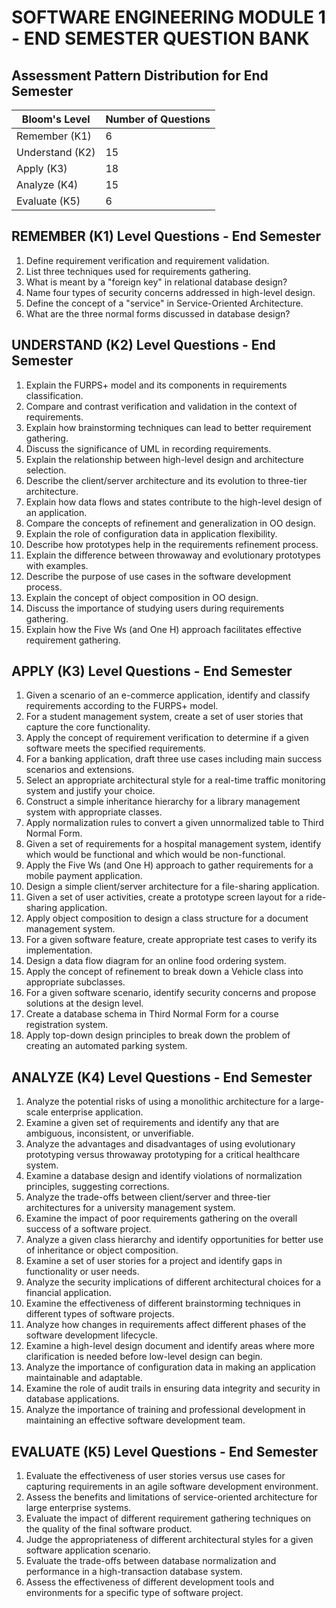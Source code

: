 # SOFTWARE ENGINEERING MODULE 1 - END SEMESTER QUESTION BANK

## Assessment Pattern Distribution for End Semester
| Bloom's Level | Number of Questions |
|---------------|---------------------|
| Remember (K1) | 6                   |
| Understand (K2)| 15                 |
| Apply (K3)    | 18                  |
| Analyze (K4)  | 15                  |
| Evaluate (K5) | 6                   |

## REMEMBER (K1) Level Questions - End Semester

1. Define requirement verification and requirement validation.
2. List three techniques used for requirements gathering.
3. What is meant by a "foreign key" in relational database design?
4. Name four types of security concerns addressed in high-level design.
5. Define the concept of a "service" in Service-Oriented Architecture.
6. What are the three normal forms discussed in database design?

## UNDERSTAND (K2) Level Questions - End Semester

1. Explain the FURPS+ model and its components in requirements classification.
2. Compare and contrast verification and validation in the context of requirements.
3. Explain how brainstorming techniques can lead to better requirement gathering.
4. Discuss the significance of UML in recording requirements.
5. Explain the relationship between high-level design and architecture selection.
6. Describe the client/server architecture and its evolution to three-tier architecture.
7. Explain how data flows and states contribute to the high-level design of an application.
8. Compare the concepts of refinement and generalization in OO design.
9. Explain the role of configuration data in application flexibility.
10. Describe how prototypes help in the requirements refinement process.
11. Explain the difference between throwaway and evolutionary prototypes with examples.
12. Describe the purpose of use cases in the software development process.
13. Explain the concept of object composition in OO design.
14. Discuss the importance of studying users during requirements gathering.
15. Explain how the Five Ws (and One H) approach facilitates effective requirement gathering.

## APPLY (K3) Level Questions - End Semester

1. Given a scenario of an e-commerce application, identify and classify requirements according to the FURPS+ model.
2. For a student management system, create a set of user stories that capture the core functionality.
3. Apply the concept of requirement verification to determine if a given software meets the specified requirements.
4. For a banking application, draft three use cases including main success scenarios and extensions.
5. Select an appropriate architectural style for a real-time traffic monitoring system and justify your choice.
6. Construct a simple inheritance hierarchy for a library management system with appropriate classes.
7. Apply normalization rules to convert a given unnormalized table to Third Normal Form.
8. Given a set of requirements for a hospital management system, identify which would be functional and which would be non-functional.
9. Apply the Five Ws (and One H) approach to gather requirements for a mobile payment application.
10. Design a simple client/server architecture for a file-sharing application.
11. Given a set of user activities, create a prototype screen layout for a ride-sharing application.
12. Apply object composition to design a class structure for a document management system.
13. For a given software feature, create appropriate test cases to verify its implementation.
14. Design a data flow diagram for an online food ordering system.
15. Apply the concept of refinement to break down a Vehicle class into appropriate subclasses.
16. For a given software scenario, identify security concerns and propose solutions at the design level.
17. Create a database schema in Third Normal Form for a course registration system.
18. Apply top-down design principles to break down the problem of creating an automated parking system.

## ANALYZE (K4) Level Questions - End Semester

1. Analyze the potential risks of using a monolithic architecture for a large-scale enterprise application.
2. Examine a given set of requirements and identify any that are ambiguous, inconsistent, or unverifiable.
3. Analyze the advantages and disadvantages of using evolutionary prototyping versus throwaway prototyping for a critical healthcare system.
4. Examine a database design and identify violations of normalization principles, suggesting corrections.
5. Analyze the trade-offs between client/server and three-tier architectures for a university management system.
6. Examine the impact of poor requirements gathering on the overall success of a software project.
7. Analyze a given class hierarchy and identify opportunities for better use of inheritance or object composition.
8. Examine a set of user stories for a project and identify gaps in functionality or user needs.
9. Analyze the security implications of different architectural choices for a financial application.
10. Examine the effectiveness of different brainstorming techniques in different types of software projects.
11. Analyze how changes in requirements affect different phases of the software development lifecycle.
12. Examine a high-level design document and identify areas where more clarification is needed before low-level design can begin.
13. Analyze the importance of configuration data in making an application maintainable and adaptable.
14. Examine the role of audit trails in ensuring data integrity and security in database applications.
15. Analyze the importance of training and professional development in maintaining an effective software development team.

## EVALUATE (K5) Level Questions - End Semester

1. Evaluate the effectiveness of user stories versus use cases for capturing requirements in an agile software development environment.
2. Assess the benefits and limitations of service-oriented architecture for large enterprise systems.
3. Evaluate the impact of different requirement gathering techniques on the quality of the final software product.
4. Judge the appropriateness of different architectural styles for a given software application scenario.
5. Evaluate the trade-offs between database normalization and performance in a high-transaction database system.
6. Assess the effectiveness of different development tools and environments for a specific type of software project.
